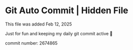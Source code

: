 # Git Auto Commit | Hidden File

This file was added Feb 12, 2025

Just for fun and keeping my daily git commit active 🤪

commit number: 2674865
